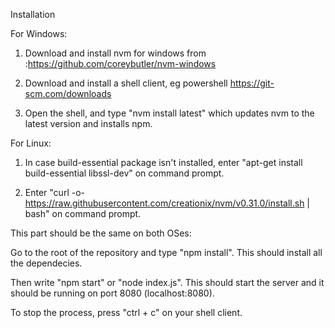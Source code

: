 Installation


For Windows:

1. Download and install nvm for windows from :https://github.com/coreybutler/nvm-windows

2. Download and install a shell client, eg powershell https://git-scm.com/downloads

3. Open the shell, and type "nvm install latest" which updates nvm to the latest version and installs npm.


For Linux:


1. In case build-essential package isn't installed, enter "apt-get install build-essential libssl-dev" on command prompt.

2. Enter "curl -o- https://raw.githubusercontent.com/creationix/nvm/v0.31.0/install.sh | bash" on command prompt.


This part should be the same on both OSes:

Go to the root of the repository and type "npm install". This should install all the dependecies.

Then write "npm start" or "node index.js". This should start the server and it should be running on port 8080 (localhost:8080).

To stop the process, press "ctrl + c" on your shell client.
